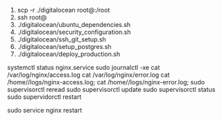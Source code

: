 1) scp -r ./digitalocean root@<ipaddress>:/root
2) ssh root@<ipaddress>
3) ./digitalocean/ubuntu_dependencies.sh
4) ./digitalocean/security_configuration.sh
5) ./digitalocean/ssh_git_setup.sh
6) ./digitalocean/setup_postgres.sh
7) ./digitalocean/deploy_production.sh


systemctl status nginx.service
sudo journalctl -xe
cat /var/log/nginx/access.log
cat  /var/log/nginx/error.log
cat /home/<application>/logs/nginx-access.log;
cat /home/<application>/logs/nginx-error.log;
sudo supervisorctl reread
sudo supervisorctl update
sudo supervisorctl status <application>
sudo supervidorctl restart <application>

sudo service nginx restart


 
 
